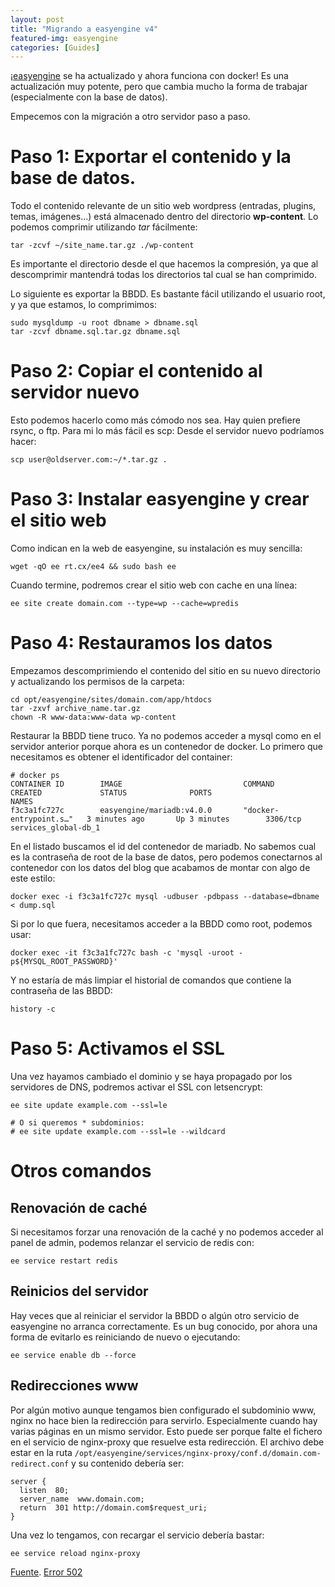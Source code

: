 ```yaml
---
layout: post
title: "Migrando a easyengine v4"
featured-img: easyengine
categories: [Guides]
---
```


¡[easyengine](https://easyengine.io/) se ha actualizado y ahora funciona con docker!
Es una actualización muy potente, pero que cambia mucho la forma de trabajar (especialmente con la base de datos).

Empecemos con la migración a otro servidor paso a paso.

# Paso 1: Exportar el contenido y la base de datos.

Todo el contenido relevante de un sitio web wordpress (entradas, plugins, temas, imágenes...) está almacenado dentro del directorio **wp-content**.
Lo podemos comprimir utilizando *tar* fácilmente:

```
tar -zcvf ~/site_name.tar.gz ./wp-content
```

Es importante el directorio desde el que hacemos la compresión, ya que al descomprimir mantendrá todas los directorios tal cual se han comprimido.

Lo siguiente es exportar la BBDD. Es bastante fácil utilizando el usuario root, y ya que estamos, lo comprimimos:

```
sudo mysqldump -u root dbname > dbname.sql
tar -zcvf dbname.sql.tar.gz dbname.sql
```

# Paso 2: Copiar el contenido al servidor nuevo

Esto podemos hacerlo como más cómodo nos sea. Hay quien prefiere rsync, o ftp. Para mi lo más fácil es scp:
Desde el servidor nuevo podríamos hacer:

```
scp user@oldserver.com:~/*.tar.gz .
```

# Paso 3: Instalar easyengine y crear el sitio web

Como indican en la web de easyengine, su instalación es muy sencilla:
```
wget -qO ee rt.cx/ee4 && sudo bash ee
```

Cuando termine, podremos crear el sitio web con cache en una línea:

```
ee site create domain.com --type=wp --cache=wpredis
```

# Paso 4: Restauramos los datos
Empezamos descomprimiendo el contenido del sitio en su nuevo directorio y actualizando los permisos de la carpeta:

```
cd opt/easyengine/sites/domain.com/app/htdocs
tar -zxvf archive_name.tar.gz
chown -R www-data:www-data wp-content
```

Restaurar la BBDD tiene truco. Ya no podemos acceder a mysql como en el servidor anterior porque ahora es un contenedor de docker.
Lo primero que necesitamos es obtener el identificador del container:

```
# docker ps
CONTAINER ID        IMAGE                           COMMAND                  CREATED             STATUS              PORTS                                      NAMES
f3c3a1fc727c        easyengine/mariadb:v4.0.0       "docker-entrypoint.s…"   3 minutes ago       Up 3 minutes        3306/tcp                                   services_global-db_1
```

En el listado buscamos el id del contenedor de mariadb.
No sabemos cual es la contraseña de root de la base de datos, pero podemos conectarnos al contenedor con los datos del blog que acabamos de montar con algo de este estilo:

```
docker exec -i f3c3a1fc727c mysql -udbuser -pdbpass --database=dbname < dump.sql
```

Si por lo que fuera, necesitamos acceder a la BBDD como root, podemos usar:
```
docker exec -it f3c3a1fc727c bash -c 'mysql -uroot -p${MYSQL_ROOT_PASSWORD}'
```

Y no estaría de más limpiar el historial de comandos que contiene la contraseña de las BBDD:
```
history -c
```

# Paso 5: Activamos el SSL

Una vez hayamos cambiado el dominio y se haya propagado por los servidores de DNS, podremos activar el SSL con letsencrypt:
```
ee site update example.com --ssl=le

# O si queremos * subdominios:
# ee site update example.com --ssl=le --wildcard
```

# Otros comandos

## Renovación de caché
Si necesitamos forzar una renovación de la caché y no podemos acceder al panel de admin, podemos relanzar el servicio de redis con:

```
ee service restart redis
```

## Reinicios del servidor
Hay veces que al reiniciar el servidor la BBDD o algún otro servicio de easyengine no arranca correctamente.
Es un bug conocido, por ahora una forma de evitarlo es reiniciando de nuevo o ejecutando:

```
ee service enable db --force
```

## Redirecciones www
Por algún motivo aunque tengamos bien configurado el subdominio www, nginx no hace bien la redirección para servirlo. Especialmente cuando hay varias páginas en un mismo servidor.
Esto puede ser porque falte el fichero en el servicio de nginx-proxy que resuelve esta redirección.
El archivo debe estar en la ruta ```/opt/easyengine/services/nginx-proxy/conf.d/domain.com-redirect.conf``` y su contenido debería ser:
```
server {
  listen  80;
  server_name  www.domain.com;
  return  301 http://domain.com$request_uri;
}
```

Una vez lo tengamos, con recargar el servicio debería bastar:
```
ee service reload nginx-proxy
```

[Fuente](https://venturedawn.com/blogging/migrate-wordpress-easyengine-v4/2667/).
[Error 502](https://community.easyengine.io/t/502-bad-gateway-error-after-server-reboot/11717/3)
